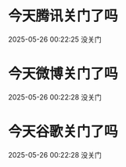 # 今天腾讯关门了吗

2025-05-26 00:22:25 没关门

# 今天微博关门了吗

2025-05-26 00:22:28 没关门

# 今天谷歌关门了吗

2025-05-26 00:22:28 没关门

